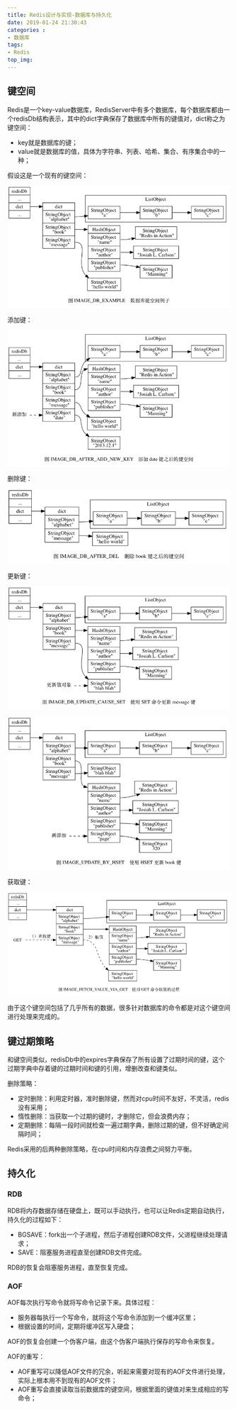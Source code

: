 ```yaml
---
title: Redis设计与实现-数据库与持久化
date: 2019-01-24 21:30:43
categories :
- 数据库
tags:
- Redis
top_img:
---
```


## 键空间

Redis是一个key-value数据库，RedisServer中有多个数据库，每个数据库都由一个redisDb结构表示，其中的dict字典保存了数据库中所有的键值对，dict称之为键空间：

* key就是数据库的键；
* value就是数据库的值，具体为字符串、列表、哈希、集合、有序集合中的一种；

假设这是一个现有的键空间：

![](redis_db/1.png)

添加键：
<!--more-->
![](redis_db/2.png)

删除键：

![](redis_db/3.png)

更新键：

![](redis_db/4.png)


![](redis_db/5.png)

获取键：

![](redis_db/6.png)

由于这个键空间包括了几乎所有的数据，很多针对数据库的命令都是对这个键空间进行处理来完成的。



## 键过期策略

和键空间类似，redisDb中的expires字典保存了所有设置了过期时间的键，这个过期字典中存着键的过期时间和键的引用，增删改查和键类似。

删除策略：

* 定时删除：利用定时器，准时删除键，然而对cpu时间不友好，不灵活，redis没有采用；
* 惰性删除：当获取一个过期的键时，才删除它，但会浪费内存；
* 定期删除：每隔一段时间就检查一遍过期字典，删除过期的键，但不好确定间隔时间；

Redis采用的后两种删除策略，在cpu时间和内存浪费之间努力平衡。

## 持久化

### RDB

RDB将内存数据存储在硬盘上，既可以手动执行，也可以让Redis定期自动执行，持久化的过程如下：

* BGSAVE：fork出一个子进程，然后子进程创建RDB文件，父进程继续处理请求；
* SAVE：阻塞服务进程直至创建RDB文件完成。

RDB的恢复会阻塞服务进程，直至恢复完成。

### AOF

AOF每次执行写命令就将写命令记录下来。具体过程：

* 服务器每执行一个写命令，就将这个写命令添加到一个缓冲区里；
* 根据设置的时间，定期将缓冲区写入硬盘；

AOF的恢复会创建一个伪客户端，由这个伪客户端执行保存的写命令来恢复。

AOF的重写：

* AOF重写可以降低AOF文件的冗余，听起来需要对现有的AOF文件进行处理，实际上根本用不到现有的AOF文件；
* AOF重写会直接读取当前数据库的键空间，根据里面的键值对来生成相应的写命令；

